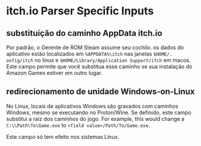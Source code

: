 # itch.io Parser Specific Inputs

## substituição do caminho AppData itch.io
Por padrão, o Gerente de ROM Steam assume seu cochilo. os dados do aplicativo estão localizados em `%APPDATA%\itch` nas janelas `$HOME/. onfig/itch` no linux e `$HOME/Library/Application Support/itch` em macos. Este campo permite que você substitua esse caminho se sua instalação do Amazon Games estiver em outro lugar.

## redirecionamento de unidade Windows-on-Linux
No Linux, locais de aplicativos Windows são gravados com caminhos Windows, mesmo se executando no Proton/Wine. Se definido, este campo substitui a raiz dos caminhos do jogo. For example, this would change a `C:\\Path\To\Game.exe` to `<field value>/Path/To/Game.exe`.

Este campo só tem efeito nos sistemas Linux.
